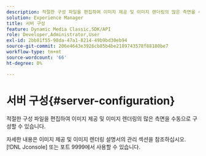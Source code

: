 ```yaml
---
description: 적절한 구성 파일을 편집하여 이미지 제공 및 이미지 렌더링의 많은 측면을 수동으로 구성할 수 있습니다.
solution: Experience Manager
title: 서버 구성
feature: Dynamic Media Classic,SDK/API
role: Developer,Administrator,User
exl-id: 2bb81f55-98da-47a1-8214-49b9bd30eb94
source-git-commit: 206e4643e3926cb85b4be2189743578f88180be7
workflow-type: tm+mt
source-wordcount: '66'
ht-degree: 0%

---
```


# 서버 구성{#server-configuration}

적절한 구성 파일을 편집하여 이미지 제공 및 이미지 렌더링의 많은 측면을 수동으로 구성할 수 있습니다.

자세한 내용은 이미지 제공 및 이미지 렌더링 설명서의 관리 섹션을 참조하십시오. [!DNL Jconsole] 또는 포트 9999에서 사용할 수 있습니다.

